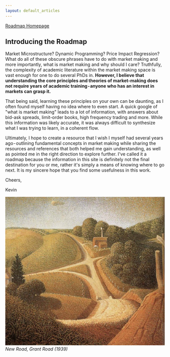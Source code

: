 ```yaml
---
layout: default_articles
---
```

[Roadmap Homepage](../articles_index.md)

## Introducing the Roadmap

Market Microstructure? Dynamic Programming? Price Impact Regression? What do all of these obscure phrases have to do with market making and more importantly, what is market making and why should I care?
Truthfully, the complexity of academic literature within the market making space is vast enough for one to do several PhDs in. **However, I believe that understanding the core principles and theories of market-making does not require years of academic training - anyone who has an interest in markets can grasp it.**

That being said, learning these principles on your own can be daunting, as I often found myself having no idea where to even start. A quick google of "what is market making" leads to a lot of information, with answers about bid-ask spreads, limit-order books, high frequency trading and more. While this information was likely accurate, it was always difficult to synthesize what I was trying to learn, in a coherent flow.

Ultimately, I hope to create a resource that I wish I myself had several years ago - outlining fundamental concepts in market making while sharing the resources and references that both helped me gain understanding, as well as pointed me in the right direction to explore further. I've called it a roadmap because the information in this site is definitely not the final destination for you or me, rather it's simply a means of knowing where to go next. 
It is my sincere hope that you find some usefulness in this work.

Cheers,

Kevin

![newroad](new-road.jpg)
*New Road, Grant Road (1939)*